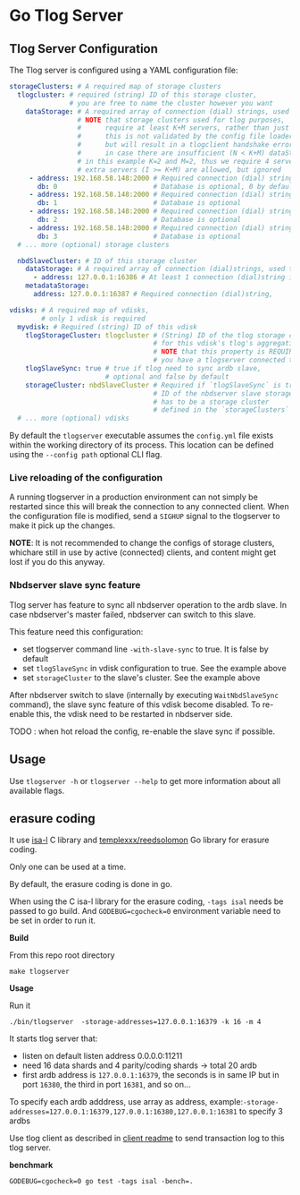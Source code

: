 # Go Tlog Server

## Tlog Server Configuration

The Tlog server is configured using a YAML configuration file:

```yaml
storageClusters: # A required map of storage clusters
  tlogcluster: # required (string) ID of this storage cluster,
               # you are free to name the cluster however you want
    dataStorage: # A required array of connection (dial) strings, used to store data,
                 # NOTE that storage clusters used for tlog purposes,
                 #      require at least K+M servers, rather than just the normal minimum of 1,
                 #      this is not validated by the config file loader,
                 #      but will result in a tlogclient handshake error,
                 #      in case there are insufficient (N < K+M) dataStorage servers listed
                 # in this example K=2 and M=2, thus we require 4 servers,
                 # extra servers (I >= K+M) are allowed, but ignored
     - address: 192.168.58.148:2000 # Required connection (dial) string
       db: 0                        # Database is optional, 0 by default
     - address: 192.168.58.148:2000 # Required connection (dial) string
       db: 1                        # Database is optional
     - address: 192.168.58.148:2000 # Required connection (dial) string
       db: 2                        # Database is optional
     - address: 192.168.58.148:2000 # Required connection (dial) string
       db: 3                        # Database is optional
  # ... more (optional) storage clusters

  nbdSlaveCluster: # ID of this storage cluster
    dataStorage: # A required array of connection (dial)strings, used to store data
      - address: 127.0.0.1:16386 # At least 1 connection (dial)string is required,
    metadataStorage:
      address: 127.0.0.1:16387 # Required connection (dial)string,

vdisks: # A required map of vdisks,
        # only 1 vdisk is required
  myvdisk: # Required (string) ID of this vdisk
    tlogStorageCluster: tlogcluster # (String) ID of the tlog storage cluster to use
                                    # for this vdisk's tlog's aggregation storage,
                                    # NOTE that this property is REQUIRED in case
                                    # you have a tlogserver connected to your nbdserver
    tlogSlaveSync: true # true if tlog need to sync ardb slave,
                        # optional and false by default
    storageCluster: nbdSlaveCluster # Required if `tlogSlaveSync` is true.
                                    # ID of the nbdserver slave storage cluster
                                    # has to be a storage cluster
                                    # defined in the `storageClusters` section of THIS config file
  # ... more (optional) vdisks
```

By default the `tlogserver` executable assumes the `config.yml` file
exists within the working directory of its process. This location can be defined
using the `--config path` optional CLI flag.

### Live reloading of the configuration

A running tlogserver in a production environment can not simply be restarted
since this will break the connection to any connected client.
When the configuration file is modified,
send a `SIGHUP` signal to the tlogserver to make it pick up the changes.

**NOTE**: It is not recommended to change the configs of storage clusters,
whichare still in use by active (connected) clients,
and content might get lost if you do this anyway.

### Nbdserver slave sync feature

Tlog server has feature to sync all nbdserver operation to the ardb slave.
In case nbdserver's master failed, nbdserver can switch to this slave.

This feature need this configuration:
- set tlogserver command line `-with-slave-sync` to true. It is false by default
- set `tlogSlaveSync` in vdisk configuration to true. See the example above
- set `storageCluster` to the slave's cluster. See the example above

After nbdserver switch to slave (internally by executing `WaitNbdSlaveSync` command),
the slave sync feature of this vdisk become disabled.
To re-enable this, the vdisk need to be restarted in nbdserver side.

TODO : when hot reload the config, re-enable the slave sync if possible.

## Usage

Use `tlogserver -h` or `tlogserver --help` to get more information about all available flags.

## erasure coding

It use [isa-l](https://github.com/01org/isa-l) C library and [templexxx/reedsolomon](https://github.com/templexxx/reedsolomon) Go library for erasure coding.

Only one can be used at a time.

By default, the erasure coding is done in go.

When using the C isa-l library for the erasure coding, `-tags isal` needs be passed to go build.
And `GODEBUG=cgocheck=0` environment variable need to be set in order to run it.


**Build**

From this repo root directory
```
make tlogserver
```


**Usage**

Run it
```
./bin/tlogserver  -storage-addresses=127.0.0.1:16379 -k 16 -m 4
```

It starts tlog server that:
- listen on default listen address 0.0.0.0:11211
- need 16 data shards and 4 parity/coding shards -> total 20 ardb 
- first ardb address is `127.0.0.1:16379`, the seconds is in same IP but in port `16380`, the third in port `16381`, and so on...

To specify each ardb adddress, use array as address, example:`-storage-addresses=127.0.0.1:16379,127.0.0.1:16380,127.0.0.1:16381` to specify 3 ardbs

Use tlog client as described in [client readme](../tlogclient/readme.md) to send transaction log to this tlog server.


**benchmark**
```
GODEBUG=cgocheck=0 go test -tags isal -bench=.
```
